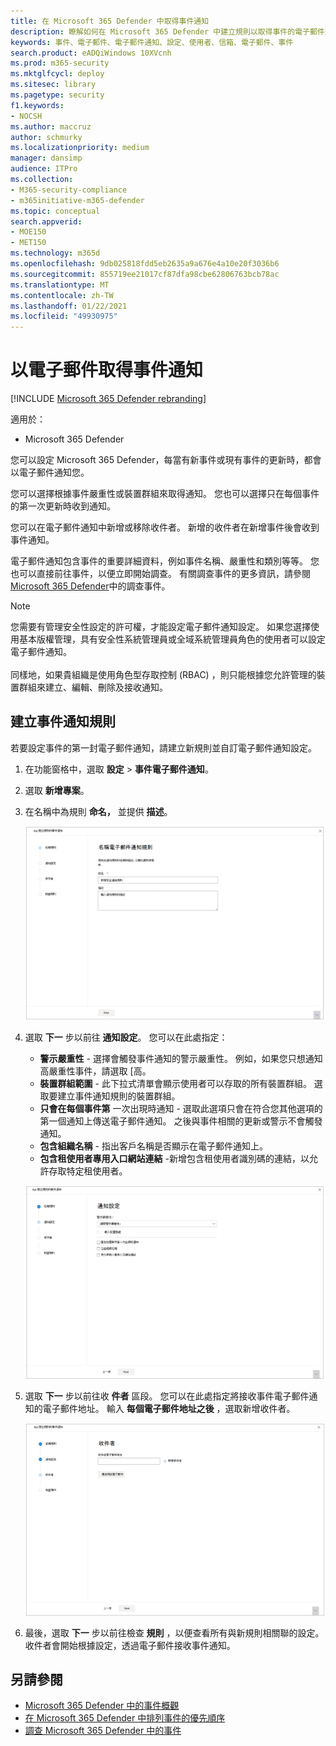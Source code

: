 ```yaml
---
title: 在 Microsoft 365 Defender 中取得事件通知
description: 瞭解如何在 Microsoft 365 Defender 中建立規則以取得事件的電子郵件通知
keywords: 事件、電子郵件、電子郵件通知、設定、使用者、信箱、電子郵件、事件
search.product: eADQiWindows 10XVcnh
ms.prod: m365-security
ms.mktglfcycl: deploy
ms.sitesec: library
ms.pagetype: security
f1.keywords:
- NOCSH
ms.author: maccruz
author: schmurky
ms.localizationpriority: medium
manager: dansimp
audience: ITPro
ms.collection:
- M365-security-compliance
- m365initiative-m365-defender
ms.topic: conceptual
search.appverid:
- MOE150
- MET150
ms.technology: m365d
ms.openlocfilehash: 9db025818fdd5eb2635a9a676e4a10e20f3036b6
ms.sourcegitcommit: 855719ee21017cf87dfa98cbe62806763bcb78ac
ms.translationtype: MT
ms.contentlocale: zh-TW
ms.lasthandoff: 01/22/2021
ms.locfileid: "49930975"
---
```

# <a name="get-incident-notifications-by-email"></a>以電子郵件取得事件通知

[!INCLUDE [Microsoft 365 Defender rebranding](../includes/microsoft-defender.md)]


適用於：
- Microsoft 365 Defender

您可以設定 Microsoft 365 Defender，每當有新事件或現有事件的更新時，都會以電子郵件通知您。 

您可以選擇根據事件嚴重性或裝置群組來取得通知。 您也可以選擇只在每個事件的第一次更新時收到通知。

您可以在電子郵件通知中新增或移除收件者。 新增的收件者在新增事件後會收到事件通知。 

電子郵件通知包含事件的重要詳細資料，例如事件名稱、嚴重性和類別等等。 您也可以直接前往事件，以便立即開始調查。 有關調查事件的更多資訊，請參閱 [Microsoft 365 Defender](https://docs.microsoft.com/microsoft-365/security/mtp/investigate-incidents)中的調查事件。

>[!NOTE]
>您需要有管理安全性設定的許可權，才能設定電子郵件通知設定。 如果您選擇使用基本版權管理，具有安全性系統管理員或全域系統管理員角色的使用者可以設定電子郵件通知。 <br> <br>
同樣地，如果貴組織是使用角色型存取控制 (RBAC) ，則只能根據您允許管理的裝置群組來建立、編輯、刪除及接收通知。

## <a name="create-rules-for-incident-notifications"></a>建立事件通知規則

若要設定事件的第一封電子郵件通知，請建立新規則並自訂電子郵件通知設定。

1. 在功能窗格中，選取 **設定**  >  **事件電子郵件通知**。
2. 選取 **新增專案**。
3. 在名稱中為規則 **命名，** 並提供 **描述**。

    ![事件電子郵件通知的建立規則視窗](../../media/incidentemailnotif1.png) 
4. 選取 **下一** 步以前往 **通知設定**。 您可以在此處指定：
    - **警示嚴重性** - 選擇會觸發事件通知的警示嚴重性。 例如，如果您只想通知高嚴重性事件，請選取 [高。
    - **裝置群組範圍** - 此下拉式清單會顯示使用者可以存取的所有裝置群組。 選取要建立事件通知規則的裝置群組。
    - **只會在每個事件第** 一次出現時通知 - 選取此選項只會在符合您其他選項的第一個通知上傳送電子郵件通知。 之後與事件相關的更新或警示不會觸發通知。
    - **包含組織名稱** - 指出客戶名稱是否顯示在電子郵件通知上。
    - **包含租使用者專用入口網站連結** -新增包含租使用者識別碼的連結，以允許存取特定租使用者。
    
    ![事件電子郵件的 Notif 設定視窗](../../media/incidentemailnotif2.png)
5. 選取 **下一** 步以前往收 **件者** 區段。 您可以在此處指定將接收事件電子郵件通知的電子郵件地址。 輸入 **每個電子郵件地址之後** ，選取新增收件者。

    ![事件電子郵件的新增收件者視窗](../../media/incidentemailnotif3.png) 

6. 最後，選取 **下一** 步以前往檢查 **規則** ，以便查看所有與新規則相關聯的設定。 收件者會開始根據設定，透過電子郵件接收事件通知。

## <a name="see-also"></a>另請參閱
- [Microsoft 365 Defender 中的事件概觀](https://docs.microsoft.com/microsoft-365/security/mtp/incidents-overview)
- [在 Microsoft 365 Defender 中排列事件的優先順序](https://docs.microsoft.com/microsoft-365/security/mtp/incident-queue)
- [調查 Microsoft 365 Defender 中的事件](https://docs.microsoft.com/microsoft-365/security/mtp/investigate-incidents)

